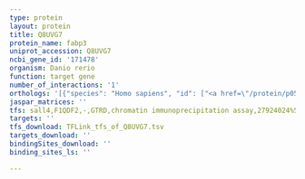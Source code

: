 ```yaml
---
type: protein
layout: protein
title: Q8UVG7
protein_name: fabp3
uniprot_accession: Q8UVG7
ncbi_gene_id: '171478'
organism: Danio rerio
function: target gene
number_of_interactions: '1'
orthologs: '[{"species": "Homo sapiens", "id": ["<a href=\"/protein/p05413\">P05413</a>"]}, {"species": "Mus musculus", "id": ["<a href=\"/protein/p11404\">P11404</a>"]}, {"species": "Rattus norvegicus", "id": ["<a href=\"/protein/p07483\">P07483</a>"]}, {"species": "Drosophila melanogaster", "id": ["Q9VGM2"]}, {"species": "Caenorhabditis elegans", "id": ["<a href=\"/protein/o01812\">O01812</a>", "<a href=\"/protein/o01814\">O01814</a>", "<a href=\"/protein/q965w1\">Q965W1</a>", "<a href=\"/protein/o02323\">O02323</a>", "O02324"]}]'
jaspar_matrices: ''
tfs: sall4,F1QDF2,-,GTRD,chromatin immunoprecipitation assay,27924024%5Buid%5D,No
targets: ''
tfs_download: TFLink_tfs_of_Q8UVG7.tsv
targets_download: ''
bindingSites_download: ''
binding_sites_ls: ''

---
```

